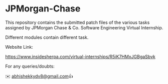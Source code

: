 # JPMorgan-Chase
This repository contains the submitted patch files of the various tasks assigned by JPMorgan Chase & Co. Software Engineering Virtual Internship.

Different modules contain different task.


Website Link:

https://www.insidesherpa.com/virtual-internships/R5iK7HMxJGBgaSbvk



For any queries/doubts:

✉️ abhishekkydv8@gmail.com👍
